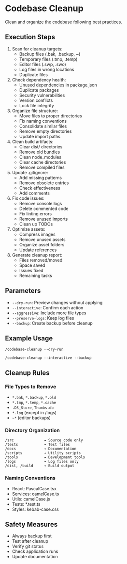 # Codebase Cleanup

Clean and organize the codebase following best practices.

## Execution Steps

1. Scan for cleanup targets:
   - Backup files (.bak, .backup, ~)
   - Temporary files (.tmp, .temp)
   - Editor files (.swp, .swo)
   - Log files in wrong locations
   - Duplicate files
2. Check dependency health:
   - Unused dependencies in package.json
   - Duplicate packages
   - Security vulnerabilities
   - Version conflicts
   - Lock file integrity
3. Organize file structure:
   - Move files to proper directories
   - Fix naming conventions
   - Consolidate similar files
   - Remove empty directories
   - Update import paths
4. Clean build artifacts:
   - Clear dist/ directories
   - Remove old bundles
   - Clean node_modules
   - Clear cache directories
   - Remove compiled files
5. Update .gitignore:
   - Add missing patterns
   - Remove obsolete entries
   - Check effectiveness
   - Add comments
6. Fix code issues:
   - Remove console.logs
   - Delete commented code
   - Fix linting errors
   - Remove unused imports
   - Clean up TODOs
7. Optimize assets:
   - Compress images
   - Remove unused assets
   - Organize asset folders
   - Update references
8. Generate cleanup report:
   - Files removed/moved
   - Space saved
   - Issues fixed
   - Remaining tasks

## Parameters
- `--dry-run`: Preview changes without applying
- `--interactive`: Confirm each action
- `--aggressive`: Include more file types
- `--preserve-logs`: Keep log files
- `--backup`: Create backup before cleanup

## Example Usage

```
/codebase-cleanup --dry-run
```

```
/codebase-cleanup --interactive --backup
```

## Cleanup Rules

### File Types to Remove
- `*.bak`, `*.backup`, `*.old`
- `*.tmp`, `*.temp`, `*.cache`
- `.DS_Store`, `Thumbs.db`
- `*.log` (except in /logs)
- `~*` (editor backups)

### Directory Organization
```
/src              → Source code only
/tests            → Test files
/docs             → Documentation
/scripts          → Utility scripts
/tools            → Development tools
/logs             → Log files only
/dist, /build     → Build output
```

### Naming Conventions
- React: PascalCase.tsx
- Services: camelCase.ts
- Utils: camelCase.js
- Tests: *.test.ts
- Styles: kebab-case.css

## Safety Measures
- Always backup first
- Test after cleanup
- Verify git status
- Check application runs
- Update documentation